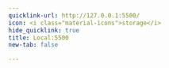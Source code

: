 ```yaml
---
quicklink-url: http://127.0.0.1:5500/
icon: <i class="material-icons">storage</i>
hide_quicklink: true
title: Local:5500
new-tab: false

---
```

